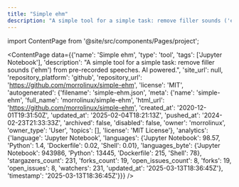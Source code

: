 ```yaml
---
title: "Simple ehm"
description: "A simple tool for a simple task: remove filler sounds ('ehm') from pre-recorded speeches. AI powered."
---
```

import ContentPage from '@site/src/components/Pages/project';

<ContentPage
    data={{'name': 'Simple ehm', 'type': 'tool', 'tags': ['Jupyter Notebook'], 'description': "A simple tool for a simple task: remove filler sounds ('ehm') from pre-recorded speeches. AI powered.", 'site_url': null, 'repository_platform': 'github', 'repository_url': 'https://github.com/morrolinux/simple-ehm', 'license': 'MIT', 'autogenerated': {'filename': 'simple-ehm.json', 'meta': {'name': 'simple-ehm', 'full_name': 'morrolinux/simple-ehm', 'html_url': 'https://github.com/morrolinux/simple-ehm', 'created_at': '2020-12-01T19:31:50Z', 'updated_at': '2025-02-04T18:21:13Z', 'pushed_at': '2024-02-23T21:33:33Z', 'archived': false, 'disabled': false, 'owner': 'morrolinux', 'owner_type': 'User', 'topics': [], 'license': 'MIT License'}, 'analytics': {'language': 'Jupyter Notebook', 'languages': {'Jupyter Notebook': 98.57, 'Python': 1.4, 'Dockerfile': 0.02, 'Shell': 0.01}, 'languages_byte': {'Jupyter Notebook': 943986, 'Python': 13445, 'Dockerfile': 215, 'Shell': 78}, 'stargazers_count': 231, 'forks_count': 19, 'open_issues_count': 8, 'forks': 19, 'open_issues': 8, 'watchers': 231, 'updated_at': '2025-03-13T18:36:45Z'}, 'timestamp': '2025-03-13T18:36:45Z'}}}
/>
